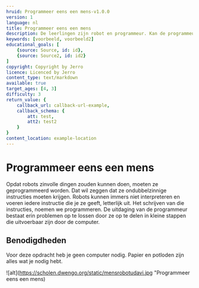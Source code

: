 ```yaml
---
hruid: Programmeer eens een mens-v1.0.0
version: 1
language: nl
title: Programmeer eens een mens
description: De leerlingen zijn robot en programmeur. Kan de programmeur de tekening perfect laten overtekenen door de robots?
keywords: [voorbeeld, voorbeeld2]
educational_goals: [
    {source: Source, id: id}, 
    {source: Source2, id: id2}
]
copyright: Copyright by Jerro
licence: Licenced by Jerro
content_type: text/markdown
available: true
target_ages: [4, 3]
difficulty: 3
return_value: {
    callback_url: callback-url-example,
    callback_schema: {
        att: test,
        att2: test2
    }
}
content_location: example-location
---
```


# Programmeer eens een mens

Opdat robots zinvolle dingen zouden kunnen doen, moeten ze geprogrammeerd worden. Dat wil zeggen dat ze ondubbelzinnige instructies moeten krijgen. Robots kunnen immers niet interpreteren en voeren iedere instructie die je ze geeft, letterlijk uit. Het schrijven van die instructies, noemen we programmeren. De uitdaging van de programmeur bestaat erin problemen op te lossen door ze op te delen in kleine stappen die uitvoerbaar zijn door de computer. 


## Benodigdheden 

Voor deze opdracht heb je geen computer nodig. Papier en potloden zijn alles wat je nodig hebt.

![alt](https://scholen.dwengo.org/static/mensrobotudavi.jpg "Programmeer eens een mens)


